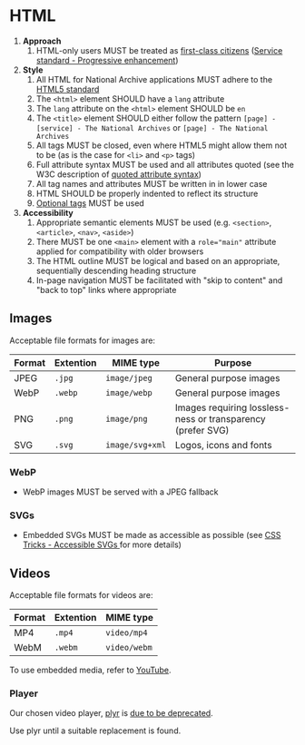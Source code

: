 # HTML

1. **Approach**
    1. HTML-only users MUST be treated as [first-class citizens](https://en.wikipedia.org/wiki/First-class_citizen) ([Service standard - Progressive enhancement](../../ways-of-working/progressive-enhancement.md))
1. **Style**
    1. All HTML for National Archive applications MUST adhere to the [HTML5 standard](https://www.w3.org/TR/2011/WD-html5-20110405/)
    1. The `<html>` element SHOULD have a `lang` attribute
    1. The `lang` attribute on the `<html>` element SHOULD be `en`
    1. The `<title>` element SHOULD either follow the pattern `[page] - [service] - The National Archives` or `[page] - The National Archives`
    1. All tags MUST be closed, even where HTML5 might allow them not to be (as is the case for `<li>` and `<p>` tags)
    1. Full attribute syntax MUST be used and all attributes quoted (see the W3C description of [quoted attribute syntax](https://html.spec.whatwg.org/multipage/syntax.html#syntax-attributes))
    1. All tag names and attributes MUST be written in in lower case
    1. HTML SHOULD be properly indented to reflect its structure
    1. [Optional tags](https://html.spec.whatwg.org/multipage/syntax.html#optional-tags) MUST be used
1. **Accessibility**
    1. Appropriate semantic elements MUST be used (e.g. `<section>`, `<article>`, `<nav>`, `<aside>`)
    1. There MUST be one `<main>` element with a `role="main"` attribute applied for compatibility with older browsers
    1. The HTML outline MUST be logical and based on an appropriate, sequentially descending heading structure
    1. In-page navigation MUST be facilitated with "skip to content" and "back to top" links where appropriate

## Images

Acceptable file formats for images are:

| Format | Extention | MIME type       | Purpose                                                     |
| ------ | --------- | --------------- | ----------------------------------------------------------- |
| JPEG   | `.jpg`    | `image/jpeg`    | General purpose images                                      |
| WebP   | `.webp`   | `image/webp`    | General purpose images                                      |
| PNG    | `.png`    | `image/png`     | Images requiring lossless-ness or transparency (prefer SVG) |
| SVG    | `.svg`    | `image/svg+xml` | Logos, icons and fonts                                      |

### WebP

- WebP images MUST be served with a JPEG fallback

### SVGs

- Embedded SVGs MUST be made as accessible as possible (see [CSS Tricks - Accessible SVGs
](https://css-tricks.com/accessible-svgs/) for more details)

## Videos

Acceptable file formats for videos are:

| Format | Extention | MIME type    |
| ------ | --------- | ------------ |
| MP4    | `.mp4`    | `video/mp4`  |
| WebM   | `.webm`   | `video/webm` |

To use embedded media, refer to [YouTube](../../third-party/youtube.md).

### Player

Our chosen video player, [plyr](https://github.com/sampotts/plyr) is [due to be deprecated](https://github.com/sampotts/plyr/issues/2737).

Use plyr until a suitable replacement is found.
